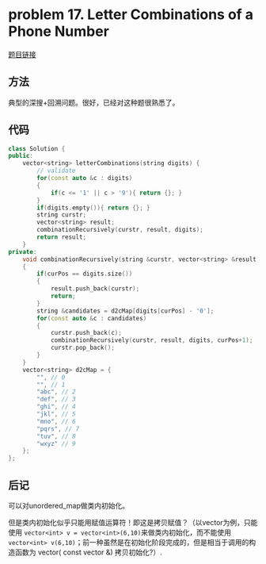 # problem 17. Letter Combinations of a Phone Number 

[题目链接](https://leetcode.com/problems/letter-combinations-of-a-phone-number/)

## 方法

典型的深搜+回溯问题。很好，已经对这种题很熟悉了。

## 代码

```C++
class Solution {
public:
    vector<string> letterCombinations(string digits) {
        // validate
        for(const auto &c : digits)
        {
            if(c <= '1' || c > '9'){ return {}; }
        }
        if(digits.empty()){ return {}; }
        string curstr;
        vector<string> result;
        combinationRecursively(curstr, result, digits);
        return result;
    }
private:
    void combinationRecursively(string &curstr, vector<string> &result, const string &digits, size_t curPos=0)
    {
        if(curPos == digits.size())
        {
            result.push_back(curstr);
            return;
        }
        string &candidates = d2cMap[digits[curPos] - '0'];
        for(const auto &c : candidates)
        {
            curstr.push_back(c);
            combinationRecursively(curstr, result, digits, curPos+1);
            curstr.pop_back();
        }
    }
    vector<string> d2cMap = {
        "", // 0
        "", // 1
        "abc", // 2
        "def", // 3
        "ghi", // 4
        "jkl", // 5
        "mno", // 6
        "pqrs", // 7
        "tuv", // 8
        "wxyz" // 9
    };
};
```

## 后记

可以对unordered_map做类内初始化。

但是类内初始化似乎只能用赋值运算符！即这是拷贝赋值？（以vector为例，只能使用 `vector<int> v = vector<int>(6,10)`来做类内初始化，而不能使用`vector<int> v(6,10)`；前一种虽然是在初始化阶段完成的，但是相当于调用的构造函数为 vector<T>( const vector<T> &) 拷贝初始化?）. 